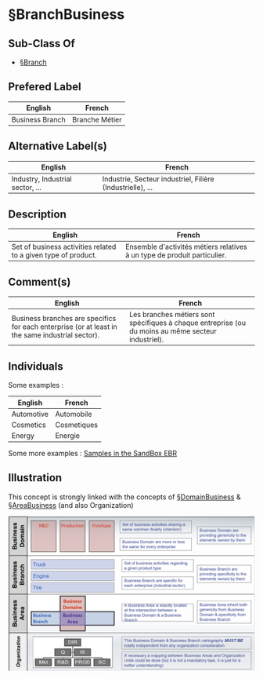 
§BranchBusiness
==

Sub-Class Of
-
* <a href="https://github.com/iPlumb3r/EcosystemMapping/blob/master/1_Semantic/Conceptionary/%C2%A7Branch.md">§Branch</a>

Prefered Label
-
<table>
    <thead>
        <tr>
            <th>English</th>
            <th>French</th>
        </tr>
    </thead>
    <tbody>
        <tr>
            <td>Business Branch</td>
            <td>Branche Métier</td>
        </tr>
    </tbody>
</table>

Alternative Label(s)
-
<table>
    <thead>
        <tr>
            <th>English</th>
            <th>French</th>
        </tr>
    </thead>
    <tbody>
        <tr>
            <td>Industry, Industrial sector, ...</td>
            <td>Industrie, Secteur industriel, Filière (Industrielle), ...</td>
        </tr>
    </tbody>
</table>

Description
-
<table>
    <thead>
        <tr>
            <th>English</th>
            <th>French</th>
        </tr>
    </thead>
    <tbody>
        <tr>
            <td>Set of business activities related to a given type of product.</td>
            <td>Ensemble d'activités métiers relatives à un type de produit particulier.</td>
        </tr>
    </tbody>
</table>

Comment(s)
-
<table>
    <thead>
        <tr>
            <th>English</th>
            <th>French</th>
        </tr>
    </thead>
    <tbody>
        <tr>
            <td>Business branches are specifics for each enterprise (or at least in the same industrial sector).</td>
            <td>Les branches métiers sont spécifiques à chaque entreprise (ou du moins au même secteur industriel).</td>
        </tr>
    </tbody>
</table>


Individuals
-

Some examples : 

<table>
    <thead>
        <tr>
            <th>English</th>
            <th>French</th>
        </tr>
    </thead>
    <tbody>
        <tr>
            <td>Automotive</td>
            <td>Automobile</td>
        </tr>
        <tr>
            <td>Cosmetics</td>
            <td>Cosmetiques</td>
        </tr>
        <tr>
            <td>Energy</td>
            <td>Energie</td>
        </tr>
    </tbody>
</table>

Some more examples : <a href="https://www.topincs.com/iPlumb3rSandBox/.index?tt=1500">Samples in the SandBox EBR</a>

Illustration
-
This concept is strongly linked with the concepts of <a href="https://github.com/iPlumb3r/EcosystemMapping/blob/master/1_Semantic/Conceptionary/%C2%A7DomainBusiness.md">§DomainBusiness</a> & <a href="https://github.com/iPlumb3r/EcosystemMapping/blob/master/1_Semantic/Conceptionary/%C2%A7AreaBusiness.md">§AreaBusiness</a> (and also Organization)

![alt text](https://github.com/iPlumb3r/EcosystemMapping/blob/master/images/AreaDomainBranch.png)

